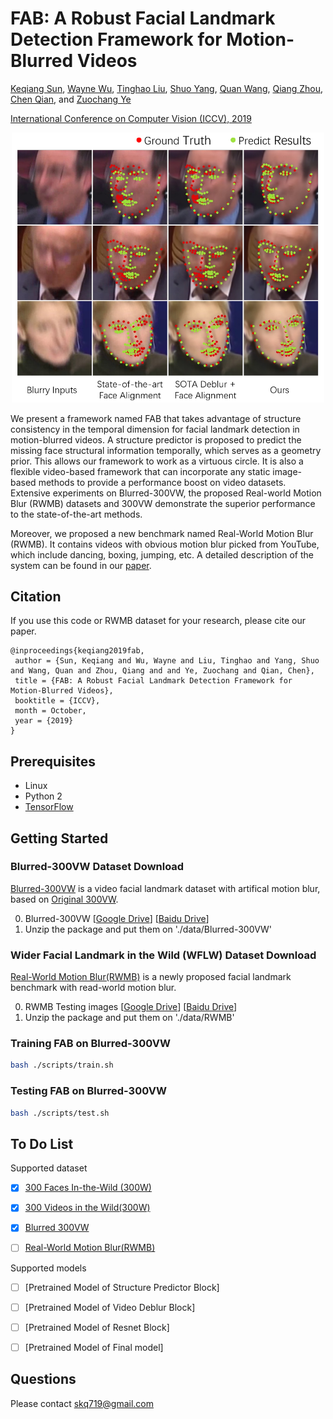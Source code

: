 # FAB: A Robust Facial Landmark Detection Framework for Motion-Blurred Videos

[Keqiang Sun](https://keqiangsun.github.io/),
[Wayne Wu](https://wywu.github.io),
[Tinghao Liu](),
[Shuo Yang](http://shuoyang1213.me/),
[Quan Wang](),
[Qiang Zhou](),
[Chen Qian](https://scholar.google.com/citations?user=AerkT0YAAAAJ&hl=en),
and [Zuochang Ye]()

[International Conference on Computer Vision (ICCV), 2019](http://iccv2019.thecvf.com/)


<div align=center>
  <img src='fig/effects.png' width="500px">
</div>

We present a framework named FAB that takes advantage of structure consistency in the temporal dimension for facial landmark detection in motion-blurred videos. A structure predictor is proposed to predict the missing face structural information temporally, which serves as a geometry prior. This allows our framework to work as a virtuous circle. It is also a flexible video-based framework that can incorporate any static image-based methods to provide a performance boost on video datasets. Extensive experiments on Blurred-300VW, the proposed Real-world Motion Blur (RWMB) datasets and 300VW demonstrate the superior performance to the state-of-the-art methods.

Moreover, we proposed a new benchmark named Real-World Motion Blur (RWMB). It contains videos with obvious motion blur picked from YouTube, which include dancing, boxing, jumping, etc. A detailed description of the system can be found in our [paper](https://keqiangsun.github.io/projects/FAB/FAB.html).

## Citation
If you use this code or RWMB dataset for your research, please cite our paper.
```
@inproceedings{keqiang2019fab,
 author = {Sun, Keqiang and Wu, Wayne and Liu, Tinghao and Yang, Shuo and Wang, Quan and Zhou, Qiang and and Ye, Zuochang and Qian, Chen},
 title = {FAB: A Robust Facial Landmark Detection Framework for Motion-Blurred Videos},
 booktitle = {ICCV},
 month = October,
 year = {2019}
}
```

## Prerequisites
- Linux
- Python 2
- [TensorFlow](https://www.tensorflow.org/)

## Getting Started

### Blurred-300VW Dataset Download
[Blurred-300VW](https://keqiangsun.github.io/projects/FAB/Blurred-300VW.html) is a video facial landmark dataset with artifical motion blur, based on [Original 300VW](https://ibug.doc.ic.ac.uk/resources/300-VW/).

0. Blurred-300VW [[Google Drive]()] [[Baidu Drive]()]
1. Unzip the package and put them on './data/Blurred-300VW'

### Wider Facial Landmark in the Wild (WFLW) Dataset Download
[Real-World Motion Blur(RWMB)](https://keqiangsun.github.io/projects/FAB/RWMB.html) is a newly proposed facial landmark benchmark with read-world motion blur.

0. RWMB Testing images [[Google Drive]()] [[Baidu Drive]()]
1. Unzip the package and put them on './data/RWMB'


### Training FAB on Blurred-300VW

```bash
bash ./scripts/train.sh
```

### Testing FAB on Blurred-300VW

```bash
bash ./scripts/test.sh
```


## To Do List
Supported dataset
- [x] [300 Faces In-the-Wild (300W)](https://ibug.doc.ic.ac.uk/resources/300-W/)
- [x] [300 Videos in the Wild(300W)](https://ibug.doc.ic.ac.uk/resources/300-VW/)
- [x] [Blurred 300VW](https://keqiangsun.github.io/projects/FAB/RWMB.html)
- [ ] [Real-World Motion Blur(RWMB)](https://keqiangsun.github.io/projects/FAB/RWMB.html)


Supported models
- [ ] [Pretrained Model of Structure Predictor Block]
- [ ] [Pretrained Model of Video Deblur Block]
- [ ] [Pretrained Model of Resnet Block]
- [ ] [Pretrained Model of Final model]


## Questions
Please contact skq719@gmail.com
